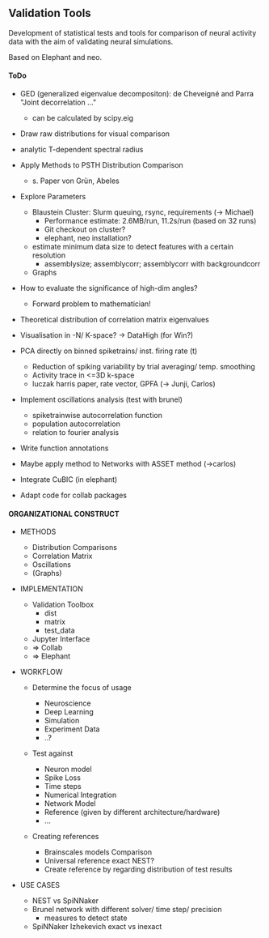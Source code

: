 ## Validation Tools
Development of statistical tests and tools for comparison of neural activity data with the aim of validating neural simulations.

Based on Elephant and neo.

#### ToDo

+ GED (generalized eigenvalue decompositon): de Cheveigné and Parra "Joint decorrelation ..."
    + can be calculated by scipy.eig

+ Draw raw distributions for visual comparison
+ analytic T-dependent spectral radius
+ Apply Methods to PSTH Distribution Comparison
    + s. Paper von Grün, Abeles
+ Explore Parameters
    + Blaustein Cluster: Slurm queuing, rsync, requirements (-> Michael)
        + Performance estimate: 2.6MB/run, 11.2s/run (based on 32 runs)
        + Git checkout on cluster?
        + elephant, neo installation?
    + estimate minimum data size to detect features with a certain resolution
        + assemblysize; assemblycorr; assemblycorr with backgroundcorr
    + Graphs
        
      
+ How to evaluate the significance of high-dim angles?
    + Forward problem to mathematician!
+ Theoretical distribution of correlation matrix eigenvalues
+ Visualisation in -N/ K-space? -> DataHigh (for Win?)
+ PCA directly on binned spiketrains/ inst. firing rate (t)
    + Reduction of spiking variability by trial averaging/ temp. smoothing
    + Activity trace in <=3D k-space
    + luczak harris paper, rate vector, GPFA (-> Junji, Carlos)
+ Implement oscillations analysis (test with brunel)
    + spiketrainwise autocorrelation function
    + population autocorrelation
    + relation to fourier analysis
+ Write function annotations
+ Maybe apply method to Networks with ASSET method (->carlos)
+ Integrate CuBIC (in elephant)
+ Adapt code for collab packages

#### ORGANIZATIONAL CONSTRUCT

* METHODS

    + Distribution Comparisons
    + Correlation Matrix
    + Oscillations
    + (Graphs)

* IMPLEMENTATION

    + Validation Toolbox
        + dist
        + matrix
        + test_data
    + Jupyter Interface
    + => Collab
    + => Elephant

* WORKFLOW

    + Determine the focus of usage
        + Neuroscience
        + Deep Learning
        + Simulation
        + Experiment Data
        + ..?
        
    + Test against    
        + Neuron model
        + Spike Loss
        + Time steps
        + Numerical Integration
        + Network Model
        + Reference 
        (given by different architecture/hardware)
        + ...

    + Creating references
         + Brainscales models Comparison
         + Universal reference exact NEST?
         + Create reference by regarding distribution of test results

* USE CASES

    + NEST vs SpiNNaker
    + Brunel network with different solver/ time step/ precision
        + measures to detect state
    + SpiNNaker Izhekevich exact vs inexact